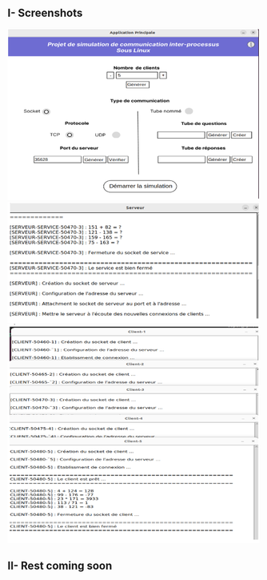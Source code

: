 ## I-   Screenshots
![Panneau](screenshots/panneau.png?row=true)
![Serveur](screenshots/serveur.png?row=true)
![Clients](screenshots/clients.png?row=true)
## II-  Rest coming soon

